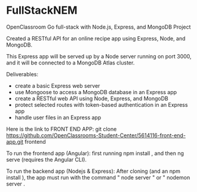 # FullStackNEM
OpenClassroom Go full-stack with Node.js, Express, and MongoDB Project

Created a RESTful API for an online recipe app using Express, Node, and MongoDB.  

This Express app will be served up by a Node server running on port 3000, and it will be connected to a MongoDB Atlas cluster.  

Deliverables:
- create a basic Express web server
- use Mongoose to access a MongoDB database in an Express app
- create a RESTful web API using Node, Express, and MongoDB
- protect selected routes with token-based authentication in an Express app
- handle user files in an Express app

Here is the link to FRONT END APP:
git clone https://github.com/OpenClassrooms-Student-Center/5614116-front-end-app.git frontend

To run the frontend app (Angular):
first running  npm install , and then ng serve  (requires the Angular CLI).

To run the backend app (Nodejs & Express):
After cloning (and an  npm install  ), the app must run with the command "  node server  " or "  nodemon server .
